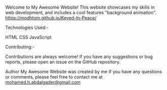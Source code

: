 Welcome to My Awesome Website! 
This website showcases my skills in web development, and includes a cool features "background animation".
https://modhtom.github.io/Keyed-In-Peace/

Technologies Used:-

HTML
CSS
JavaScript

Contributing:-

Contributions are always welcome! If you have any suggestions or bug reports, please open an issue on the GitHub repository.

Author
My Awesome Website was created by me If you have any questions or comments, please feel free to contact me at mohamed.h.abdalgader@gmail.com
